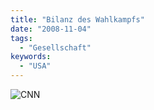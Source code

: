 ```yaml
---
title: "Bilanz des Wahlkampfs"
date: "2008-11-04"
tags:
  - "Gesellschaft"
keywords:
  - "USA"
---
```


![CNN](/images/codecandies/vlcsnap-10915997.png)
